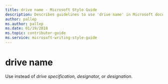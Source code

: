 ```yaml
---
title: drive name - Microsoft Style Guide
description: Describes guidelines to use 'drive name' in Microsoft documents and provides examples.
author: pallep
ms.author: pallep
ms.date: 01/19/2018
ms.topic: contributor-guide
ms.service: microsoft-writing-style-guide
---
```


# drive name

Use instead of *drive specification, designator,* or *designation*.
